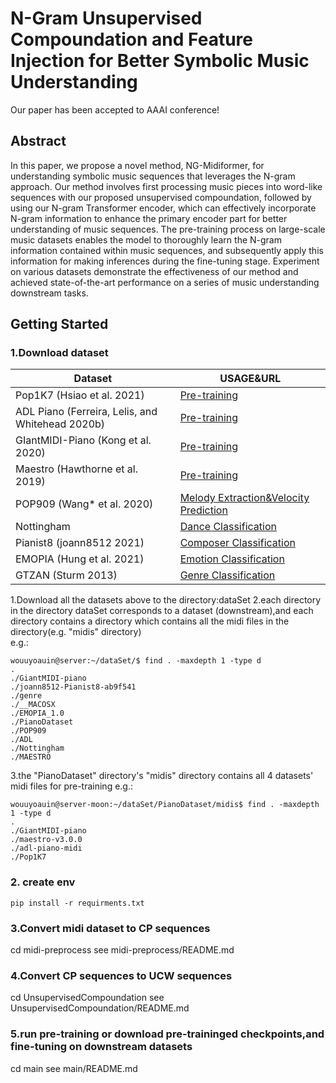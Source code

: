 

# N-Gram Unsupervised Compoundation and Feature Injection for Better Symbolic Music Understanding

Our paper has been accepted to AAAI conference!

## Abstract
In this paper, we propose a novel method, NG-Midiformer, for understanding symbolic music sequences that leverages the N-gram approach. Our method involves first processing music pieces into word-like sequences with our proposed unsupervised compoundation, followed by using our N-gram Transformer encoder, which can effectively incorporate N-gram information to enhance the primary encoder part for better understanding of music sequences. The pre-training process on large-scale music datasets enables the model to thoroughly learn the N-gram information contained within music sequences, and subsequently apply this information for making inferences during the fine-tuning stage. Experiment on various datasets demonstrate the effectiveness of our method and achieved state-of-the-art performance on a series of music understanding downstream tasks.

## Getting Started

### 1.Download dataset
| Dataset                       | USAGE\&URL        |
|-------------------------------|--------------|
| Pop1K7 (Hsiao et al. 2021)    | [Pre-training](https://github.com/YatingMusic/compound-word-transformer) |
| ADL Piano (Ferreira, Lelis, and Whitehead 2020b) | [Pre-training](https://github.com/lucasnfe/adl-piano-midi) |
| GIantMIDI-Piano (Kong et al. 2020) | [Pre-training](https://github.com/bytedance/GiantMIDI-Piano) |
| Maestro (Hawthorne et al. 2019) | [Pre-training](https://magenta.tensorflow.org/datasets/maestro) |
| POP909 (Wang* et al. 2020)     | [Melody Extraction&Velocity Prediction](https://github.com/music-x-lab/POP909-Dataset) |
| Nottingham                     | [Dance Classification](https://github.com/jukedeck/nottingham-dataset) |
| Pianist8 (joann8512 2021)      | [Composer Classification](https://zenodo.org/records/5089279) |
| EMOPIA (Hung et al. 2021)      | [Emotion Classification](https://annahung31.github.io/EMOPIA/) |
| GTZAN (Sturm 2013)             | [Genre Classification](https://github.com/chittalpatel/Music-Genre-Classification-GTZAN) |


1.Download all the datasets above to the directory:dataSet
2.each directory in the directory dataSet corresponds to a dataset (downstream),and each directory contains a directory  which contains all the midi files in the directory(e.g. "midis" directory)  
e.g.:
```
wouuyoauin@server:~/dataSet/$ find . -maxdepth 1 -type d
.
./GiantMIDI-piano
./joann8512-Pianist8-ab9f541
./genre
./__MACOSX
./EMOPIA_1.0
./PianoDataset
./POP909
./ADL
./Nottingham
./MAESTRO
```
3.the "PianoDataset" directory's "midis" directory contains all 4 datasets' midi files for pre-training
e.g.:
```
wouuyoauin@server-moon:~/dataSet/PianoDataset/midis$ find . -maxdepth 1 -type d
.
./GiantMIDI-piano
./maestro-v3.0.0
./adl-piano-midi
./Pop1K7
```
### 2. create env
```
pip install -r requirments.txt
```

### 3.Convert midi dataset to CP sequences
cd midi-preprocess
see midi-preprocess/README.md
### 4.Convert CP sequences to UCW sequences
cd UnsupervisedCompoundation
see UnsupervisedCompoundation/README.md
### 5.run pre-training or download pre-traininged checkpoints,and fine-tuning on downstream datasets
cd main
see main/README.md



